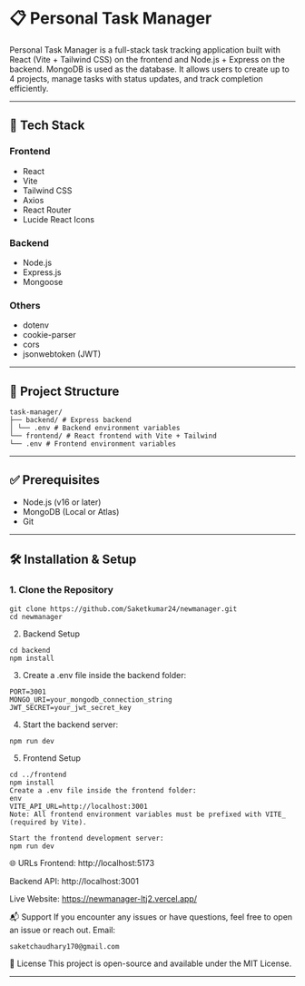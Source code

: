 # 📋 Personal Task Manager

Personal Task Manager is a full-stack task tracking application built with React (Vite + Tailwind CSS) on the frontend and Node.js + Express on the backend. MongoDB is used as the database. It allows users to create up to 4 projects, manage tasks with status updates, and track completion efficiently.

---

## 🚀 Tech Stack

### Frontend
- React
- Vite
- Tailwind CSS
- Axios
- React Router
- Lucide React Icons

### Backend
- Node.js
- Express.js
- Mongoose

### Others
- dotenv
- cookie-parser
- cors
- jsonwebtoken (JWT)

---

## 📁 Project Structure
```
task-manager/
├── backend/ # Express backend
│ └── .env # Backend environment variables
└── frontend/ # React frontend with Vite + Tailwind
└── .env # Frontend environment variables
```

---

## ✅ Prerequisites

- Node.js (v16 or later)
- MongoDB (Local or Atlas)
- Git

---

## 🛠️ Installation & Setup

### 1. Clone the Repository

```
git clone https://github.com/Saketkumar24/newmanager.git
cd newmanager
```
2. Backend Setup
```
cd backend
npm install
```
3. Create a .env file inside the backend folder:
```
PORT=3001
MONGO_URI=your_mongodb_connection_string
JWT_SECRET=your_jwt_secret_key
```
4. Start the backend server:
```
npm run dev
```
5. Frontend Setup
```
cd ../frontend
npm install
Create a .env file inside the frontend folder:
env
VITE_API_URL=http://localhost:3001
Note: All frontend environment variables must be prefixed with VITE_ (required by Vite).

Start the frontend development server:
npm run dev
```
🌐 URLs
Frontend: http://localhost:5173

Backend API: http://localhost:3001

Live Website: https://newmanager-ltj2.vercel.app/

📬 Support
If you encounter any issues or have questions, feel free to open an issue or reach out.
Email:
```
saketchaudhary170@gmail.com
```
📄 License
This project is open-source and available under the MIT License.



---


